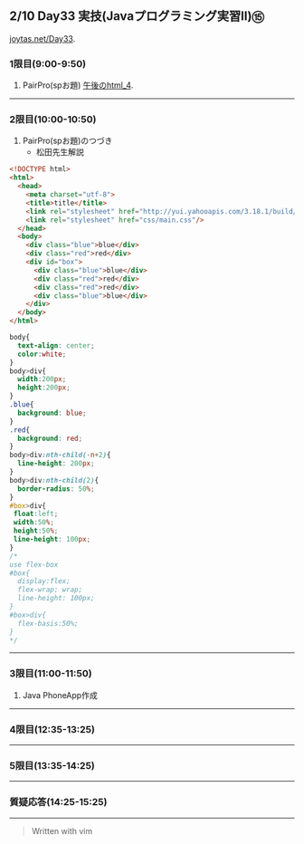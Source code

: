 ## 2/10 Day33 実技(Javaプログラミング実習Ⅱ)⑮
[joytas.net/Day33](https://joytas.net/%e8%a8%93%e7%b7%b4/day33).
### 1限目(9:00-9:50)
1. PairPro(spお題)
[午後のhtml_4](https://joytas.net/programming/website/html-4).
---
### 2限目(10:00-10:50)
1. PairPro(spお題)のつづき
	- 松田先生解説
~~~html
<!DOCTYPE html>
<html>
  <head>
    <meta charset="utf-8">
    <title>title</title>
    <link rel="stylesheet" href="http://yui.yahooapis.com/3.18.1/build/cssreset/cssreset-min.css">
    <link rel="stylesheet" href="css/main.css"/>
  </head>
  <body>
    <div class="blue">blue</div>
    <div class="red">red</div>
    <div id="box">
      <div class="blue">blue</div>
      <div class="red">red</div>
      <div class="red">red</div>
      <div class="blue">blue</div>
    </div>
  </body>
</html>
~~~
~~~css
body{
  text-align: center;
  color:white;
}
body>div{
  width:200px;
  height:200px;
}
.blue{
  background: blue;
}
.red{
  background: red;
}
body>div:nth-child(-n+2){
  line-height: 200px;
}
body>div:nth-child(2){
  border-radius: 50%;
}
#box>div{
 float:left;
 width:50%;
 height:50%;
 line-height: 100px;
}
/*
use flex-box
#box{
  display:flex;
  flex-wrap: wrap;
  line-height: 100px;
}
#box>div{
  flex-basis:50%;
}
*/
~~~
---
### 3限目(11:00-11:50)
1. Java PhoneApp作成
---
### 4限目(12:35-13:25)
---
### 5限目(13:35-14:25)
---
### 質疑応答(14:25-15:25)
---
> Written with vim
